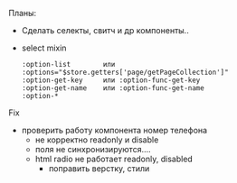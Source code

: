 Планы:

- Сделать селекты, свитч и др компоненты..
- select mixin
      
      :option-list        или :options="$store.getters['page/getPageCollection']"
      :option-get-key     или :option-func-get-key
      :option-get-name    или :option-func-get-name
      :option-*


Fix
- проверить работу компонента номер телефона 
  - не корректно readonly и disable
  - поля не синхронизируются....
  - html radio не работает readonly, disabled
    - поправить верстку, стили
  
